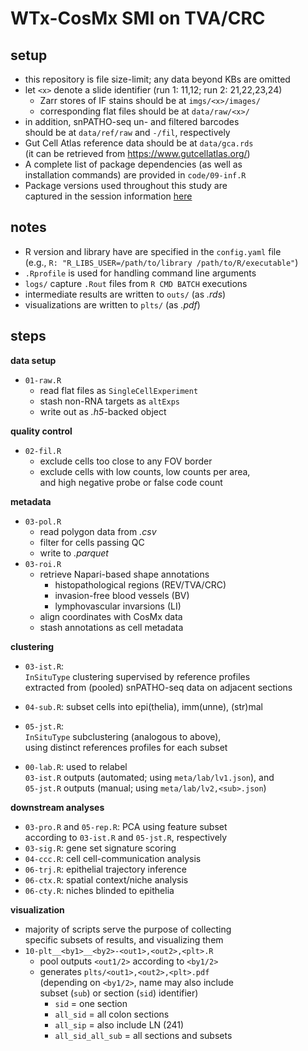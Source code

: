 # WTx-CosMx SMI on TVA/CRC

## setup

- this repository is file size-limit; any data beyond KBs are omitted
- let `<x>` denote a slide identifier (run 1: 11,12; run 2: 21,22,23,24)
  - Zarr stores of IF stains should be at `imgs/<x>/images/`
  - corresponding flat files should be at `data/raw/<x>/`
- in addition, snPATHO-seq un- and filtered barcodes  
  should be at `data/ref/raw` and `-/fil`, respectively
- Gut Cell Atlas reference data should be at `data/gca.rds`  
  (it can be retrieved from https://www.gutcellatlas.org/)
- A complete list of package dependencies (as well as  
  installation commands) are provided in `code/09-inf.R`
- Package  versions used throughout this study are  
  captured in the session information [here](inf.txt)

## notes

- R version and library have are specified in the `config.yaml` file  
  (e.g., `R: "R_LIBS_USER=/path/to/library /path/to/R/executable"`)
- `.Rprofile` is used for handling command line arguments
- `logs/` capture `.Rout` files from `R CMD BATCH` executions
- intermediate results are written to `outs/` (as *.rds*)
- visualizations are written to `plts/` (as *.pdf*)

## steps

**data setup**

- `01-raw.R`
  - read flat files as `SingleCellExperiment`
  - stash non-RNA targets as `altExps`
  - write out as *.h5*-backed object

**quality control**

- `02-fil.R`
  - exclude cells too close to any FOV border
  - exclude cells with low counts, low counts per area,  
  and high negative probe or false code count

**metadata**

- `03-pol.R`
  - read polygon data from *.csv*
  - filter for cells passing QC 
  - write to *.parquet*
- `03-roi.R`
  - retrieve Napari-based  shape annotations
    - histopathological regions (REV/TVA/CRC)
    - invasion-free blood vessels (BV)
    - lymphovascular invarsions (LI)
  - align coordinates with CosMx data
  - stash annotations as cell metadata

**clustering**  

- `03-ist.R`:  
`InSituType` clustering supervised by reference profiles  
extracted from (pooled) snPATHO-seq data on adjacent sections

- `04-sub.R`: subset cells into epi(thelia), imm(unne), (str)mal

- `05-jst.R`:  
`InSituType` subclustering (analogous to above),  
using distinct references profiles for each subset
  
- `00-lab.R`: used to relabel  
`03-ist.R` outputs (automated; using `meta/lab/lv1.json`), and  
`05-jst.R` outputs (manual; using `meta/lab/lv2,<sub>.json`)
  
**downstream analyses**

- `03-pro.R` and `05-rep.R`: PCA using feature subset  
  according to `03-ist.R` and `05-jst.R`, respectively
- `03-sig.R`: gene set signature scoring
- `04-ccc.R`: cell cell-communication analysis
- `06-trj.R`: epithelial trajectory inference
- `06-ctx.R`: spatial context/niche analysis
- `06-cty.R`: niches blinded to epithelia

**visualization**

- majority of scripts serve the purpose of collecting  
  specific subsets of results, and visualizing them
- `10-plt__<by1>__<by2>-<out1>,<out2>,<plt>.R`
  - pool outputs `<out1/2>` according to `<by1/2>`  
  - generates `plts/<out1>,<out2>,<plt>.pdf`  
  (depending on `<by1/2>`, name may also include  
  subset (`sub`) or section (`sid`) identifier)
    - `sid` = one section
    - `all_sid` = all colon sections
    - `all_sip` = also include LN (241)
    - `all_sid_all_sub` = all sections and subsets
    